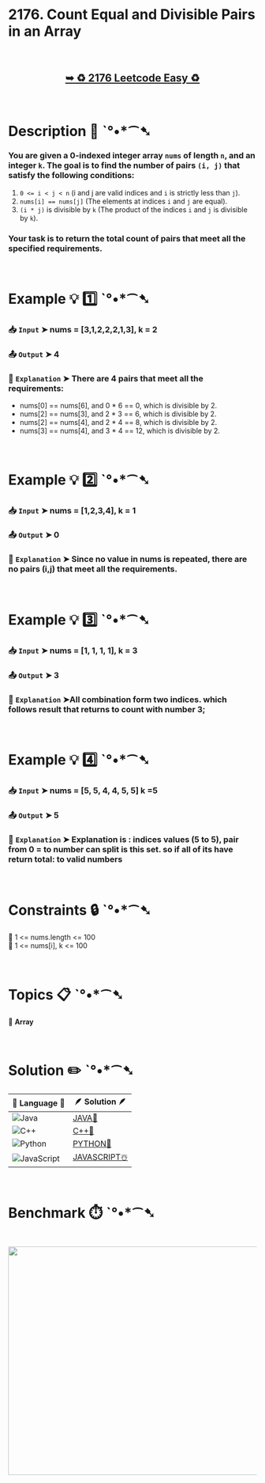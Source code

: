# 2176. Count Equal and Divisible Pairs in an Array

</br>

<h2 align="center"> 

<a href="https://leetcode.com/problems/count-equal-and-divisible-pairs-in-an-array/description/?envType=daily-question&envId=2025-04-17"><strong>➥ ♻️ 2176 Leetcode Easy ♻️ </strong></a>
</h2>

</br>

# Description 📜 ˋ°•*⁀➷

### You are given a 0-indexed integer array `nums` of length `n`, and an integer `k`.  The goal is to find the number of pairs `(i, j)` that satisfy the following conditions:

1. `0 <= i < j < n` (i and j are valid indices and `i` is strictly less than `j`).
2. `nums[i] == nums[j]` (The elements at indices `i` and `j` are equal).
3. `(i * j)` is divisible by `k` (The product of the indices `i` and `j` is divisible by `k`).

### Your task is to return the total count of pairs that meet all the specified requirements.

</br>

# Example 💡 1️⃣ ˋ°•*⁀➷

  ### 📥 `Input`  ➤ nums = [3,1,2,2,2,1,3], k = 2

  ### 📤 `Output`  ➤ 4

  ### 🔦 `Explanation`  ➤ There are 4 pairs that meet all the requirements:

- nums[0] == nums[6], and 0 \* 6 == 0, which is divisible by 2.
- nums[2] == nums[3], and 2 \* 3 == 6, which is divisible by 2.
- nums[2] == nums[4], and 2 \* 4 == 8, which is divisible by 2.
- nums[3] == nums[4], and 3 \* 4 == 12, which is divisible by 2.

</br>

# Example 💡 2️⃣ ˋ°•*⁀➷

  ### 📥 `Input` ➤ nums = [1,2,3,4], k = 1

  ### 📤 `Output`  ➤ 0

  ### 🔦 `Explanation` ➤ Since no value in nums is repeated, there are no pairs (i,j) that meet all the requirements.

</br>

# Example 💡 3️⃣ ˋ°•*⁀➷

  ### 📥 `Input` ➤ nums = [1, 1, 1, 1], k = 3

  ### 📤 `Output`  ➤ 3

  ### 🔦 `Explanation`  ➤All combination form two indices. which follows result that returns to count with number 3;

</br>

# Example 💡 4️⃣ ˋ°•*⁀➷

  ### 📥 `Input`  ➤ nums = [5, 5, 4, 4, 5, 5] k =5

  ### 📤 `Output`  ➤ 5

  ### 🔦 `Explanation`  ➤ Explanation is : indices values (5 to 5), pair from 0 = to number can split is this set. so if all of its have return total: to valid numbers

</br>

# Constraints 🔒 ˋ°•*⁀➷

🔹 1 <= nums.length <= 100 </br>
🔹 1 <= nums[i], k <= 100 </br>

</br>

# Topics 📋 ˋ°•*⁀➷

🔸 **Array**  </br>

</br>

# Solution ✏️ ˋ°•*⁀➷

| 📒 Language 📒  | 🪶 Solution 🪶 |
| ------------- | ------------- |
|  ![Java](https://img.shields.io/badge/java-%23ED8B00.svg?style=for-the-badge&logo=openjdk&logoColor=white)  | [JAVA🍁]() |
|  ![C++](https://img.shields.io/badge/c++-%2300599C.svg?style=for-the-badge&logo=c%2B%2B&logoColor=white)  | [C++🎲]()  |
|  ![Python](https://img.shields.io/badge/python-3670A0?style=for-the-badge&logo=python&logoColor=ffdd54)    | [PYTHON🍰]() |
| ![JavaScript](https://img.shields.io/badge/javascript-%23323330.svg?style=for-the-badge&logo=javascript&logoColor=%23F7DF1E)   | [JAVASCRIPT☃️]() |

</br>

# Benchmark ⏱️ ˋ°•*⁀➷

<h1  align="center" >

<img src ="" width = "700px" height="462px" />

</h1>
